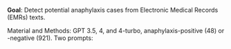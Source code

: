 
**Goal**: Detect potential anaphylaxis cases from Electronic Medical Records (EMRs) texts.

Material and Methods: GPT 3.5, 4, and 4-turbo, anaphylaxis-positive (48) or -negative (921). Two prompts:  